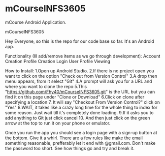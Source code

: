# mCourseINFS3605
mCourse Android Application.

mCourseINFS3605

Hey Everyone, so this is the repo for our code base so far. It's an Android app. 

Functionality (Ill add/remove items as we go through development):
  Account Creation
  Profile Creation
  Login
  User Profile Viewing

How to Install:
  1.Open up Android Studio.
  2.If there is no project open you want to click on the option "Check out from Version Control"
  3.A drop then menu appears, from it select "Git"
  4.A prompt will ask you for a URL and where you want to clone the repo
  5.This "https://github.com/Fhy40/mCourseINFS3605.git" is the URL but you can find it on this page under "Clone or Download"
  6.Click on clone after specifying a location
  7. It will say "Checkout From Version Control?" click on "Yes"
  8.WAIT, it takes like a crazy long time for the whole thing to index for some reason. Just wait till it's completely done loading.
  9.If it asks you to add anything to Git just click cancel
  10. And then just click on the green arrow at the top to run it on your phone or emulator.

Once you run the app you should see a login page with a sign-up button at the bottom. Give it a whirl. There are a few rules like make the email something reasonable, prefferably let it end with @gmail.com. Don't make the password too short. See how things go and try and break it. 
